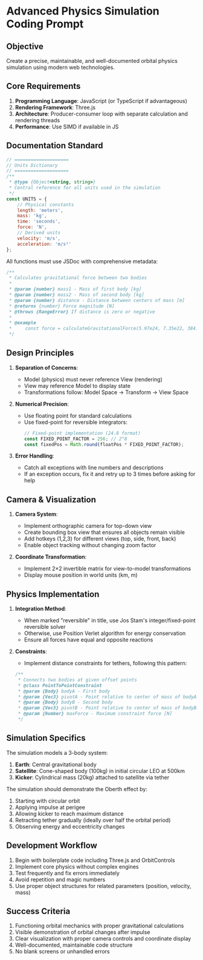 # Advanced Physics Simulation Coding Prompt

## Objective
Create a precise, maintainable, and well-documented orbital physics simulation using modern web technologies.

## Core Requirements
1. **Programming Language**: JavaScript (or TypeScript if advantageous)
2. **Rendering Framework**: Three.js
3. **Architecture**: Producer-consumer loop with separate calculation and rendering threads
4. **Performance**: Use SIMD if available in JS

## Documentation Standard
```javascript
// ====================
// Units Dictionary
// ====================
/**
 * @type {Object<string, string>}
 * Central reference for all units used in the simulation
 */
const UNITS = {
    // Physical constants
    length: 'meters',
    mass: 'kg',
    time: 'seconds',
    force: 'N',
    // Derived units
    velocity: 'm/s',
    acceleration: 'm/s²'
};
```

All functions must use JSDoc with comprehensive metadata:

```javascript
/**
 * Calculates gravitational force between two bodies
 *
 * @param {number} mass1 - Mass of first body [kg]
 * @param {number} mass2 - Mass of second body [kg]
 * @param {number} distance - Distance between centers of mass [m]
 * @returns {number} Force magnitude [N]
 * @throws {RangeError} If distance is zero or negative
 *
 * @example
 *     const force = calculateGravitationalForce(5.97e24, 7.35e22, 384.4e6);
 */
```

## Design Principles

1. **Separation of Concerns**:
   - Model (physics) must never reference View (rendering)
   - View may reference Model to display state
   - Transformations follow: Model Space → Transform → View Space

2. **Numerical Precision**:
   - Use floating point for standard calculations
   - Use fixed-point for reversible integrators:
     ```javascript
     // Fixed-point implementation (24.8 format)
     const FIXED_POINT_FACTOR = 256; // 2^8
     const fixedPos = Math.round(floatPos * FIXED_POINT_FACTOR);
     ```

3. **Error Handling**:
   - Catch all exceptions with line numbers and descriptions
   - If an exception occurs, fix it and retry up to 3 times before asking for help

## Camera & Visualization

1. **Camera System**:
   - Implement orthographic camera for top-down view
   - Create bounding box view that ensures all objects remain visible
   - Add hotkeys (1,2,3) for different views (top, side, front, back)
   - Enable object tracking without changing zoom factor

2. **Coordinate Transformation**:
   - Implement 2×2 invertible matrix for view-to-model transformations
   - Display mouse position in world units (km, m)

## Physics Implementation

1. **Integration Method**:
   - When marked "reversible" in title, use Jos Stam's integer/fixed-point reversible solver
   - Otherwise, use Position Verlet algorithm for energy conservation
   - Ensure all forces have equal and opposite reactions

2. **Constraints**:
   - Implement distance constraints for tethers, following this pattern:
   ```javascript
   /**
    * Connects two bodies at given offset points
    * @class PointToPointConstraint
    * @param {Body} bodyA - First body
    * @param {Vec3} pivotA - Point relative to center of mass of bodyA
    * @param {Body} bodyB - Second body
    * @param {Vec3} pivotB - Point relative to center of mass of bodyB
    * @param {Number} maxForce - Maximum constraint force [N]
    */
   ```

## Simulation Specifics

The simulation models a 3-body system:
1. **Earth**: Central gravitational body
2. **Satellite**: Cone-shaped body (100kg) in initial circular LEO at 500km
3. **Kicker**: Cylindrical mass (20kg) attached to satellite via tether

The simulation should demonstrate the Oberth effect by:
1. Starting with circular orbit
2. Applying impulse at perigee
3. Allowing kicker to reach maximum distance
4. Retracting tether gradually (ideally over half the orbital period)
5. Observing energy and eccentricity changes

## Development Workflow

1. Begin with boilerplate code including Three.js and OrbitControls
2. Implement core physics without complex engines
3. Test frequently and fix errors immediately
4. Avoid repetition and magic numbers
5. Use proper object structures for related parameters (position, velocity, mass)

## Success Criteria

1. Functioning orbital mechanics with proper gravitational calculations
2. Visible demonstration of orbital changes after impulse
3. Clear visualization with proper camera controls and coordinate display
4. Well-documented, maintainable code structure
5. No blank screens or unhandled errors
